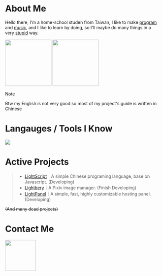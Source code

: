 # About Me

Hello there, I'm a home-school studen from Taiwan, I like to make [program](#active-projects) and [music](https://soundcloud.com/lmusic_tw), and I like to learn by doing, so I'll maybe do many things in a very [stupid](https://en.wikipedia.org/wiki/Stupidity) way.

<image src="https://github-readme-stats.vercel.app/api/top-langs/?username=lmantw&theme=dracula&layout=compact" height="150px"> <image src="https://github-readme-stats.vercel.app/api?username=lmantw&theme=dracula" height="150px">

> [!NOTE]
> Btw my English is not very good so most of my project's guide is written in Chinese

# Langauges / Tools I Know

<a href="https://github.com/tandpfun/skill-icons"><image src="https://skillicons.dev/icons?i=nodejs,js,html,css,docker"></a>

# Active Projects

> * [LightScript](https://github.com/LmanTW/LightScript)｜A simple Chinese programing language, base on Javascript. (Developing)
> * [Lightbery](https://github.com/LmanTW/Lightbery)｜A Pixiv image manager. (Finish Developing)
> * [LightPanel](https://github.com/Light-Panel/LightPanel/tree/main)｜A simple, fast, highly customizable hosting panel. (Developing)

~~(And many dead projects)~~

# Contact Me

<image src="https://discord-readme-badge.vercel.app/api?id=846951260694904843" height="100px">

